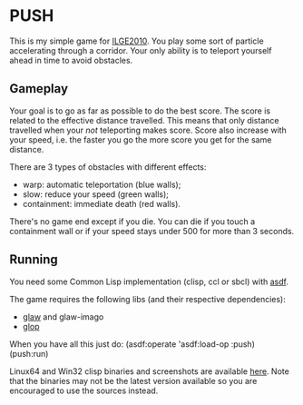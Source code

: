 PUSH
====

This is my simple game for [ILGE2010](http://dto.github.com/notebook/2010expo.html).
You play some sort of particle accelerating through a corridor.
Your only ability is to teleport yourself ahead in time to avoid obstacles.

Gameplay
--------

Your goal is to go as far as possible to do the best score. The score is related to the effective
distance travelled. This means that only distance travelled when your *not* teleporting makes score.
Score also increase with your speed, i.e. the faster you go the more score you get for the same
distance.

There are 3 types of obstacles with different effects:

- warp: automatic teleportation (blue walls);
- slow: reduce your speed (green walls);
- containment: immediate death (red walls).

There's no game end except if you die. You can die if you touch a containment wall
or if your speed stays under 500 for more than 3 seconds.

Running
-------

You need some Common Lisp implementation (clisp, ccl or sbcl)
with [asdf](http://common-lisp.net/project/asdf/).

The game requires the following libs (and their respective dependencies):

- [glaw](http://github.com/patzy/glaw) and glaw-imago
- [glop](http://github.com/patzy/glop)

When you have all this just do:
    (asdf:operate 'asdf:load-op :push)
    (push:run)
    
Linux64 and Win32 clisp binaries and screenshots are available [here](http://www.oxyde.org/patzy/files/ilge2010/). Note that the binaries may not be the latest version available so you are encouraged to use the sources instead.


